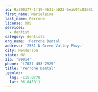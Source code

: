```yaml
---
id: 9a300377-1f19-4631-a023-5eab94c83661
first_name: Marielaina
last_name: Perrone
license: DDS
services:
  - dentist
category: dentists
org_name: 'Perrone Dental'
address: '2551 N Green Valley Pkwy.'
city: Henderson
state: NV
zip: '89014'
phone: '(702) 458-2929'
title: 'Perrone Dental'
_geoloc:
  lng: -115.0778
  lat: 36.045811
---
```

